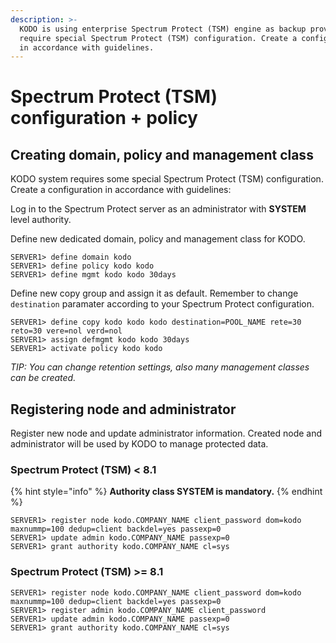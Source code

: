 ```yaml
---
description: >-
  KODO is using enterprise Spectrum Protect (TSM) engine as backup provider. We
  require special Spectrum Protect (TSM) configuration. Create a configuration
  in accordance with guidelines.
---
```


# Spectrum Protect \(TSM\) configuration + policy

## Creating domain, policy and management class

KODO system requires some special Spectrum Protect \(TSM\) configuration. Create a configuration in accordance with guidelines:

Log in to the Spectrum Protect server as an administrator with **SYSTEM** level authority.

Define new dedicated domain, policy and management class for KODO.

```text
SERVER1> define domain kodo
SERVER1> define policy kodo kodo
SERVER1> define mgmt kodo kodo 30days
```

Define new copy group and assign it as default. Remember to change `destination` paramater according to your Spectrum Protect configuration.

```text
SERVER1> define copy kodo kodo kodo destination=POOL_NAME rete=30 reto=30 vere=nol verd=nol 
SERVER1> assign defmgmt kodo kodo 30days
SERVER1> activate policy kodo kodo
```

_TIP: You can change retention settings, also many management classes can be created._

## Registering node and administrator

Register new node and update administrator information. Created node and administrator will be used by KODO to manage protected data.

### **Spectrum Protect \(TSM\) &lt; 8.1**

{% hint style="info" %}
**Authority class SYSTEM is mandatory.**
{% endhint %}

```text
SERVER1> register node kodo.COMPANY_NAME client_password dom=kodo maxnummp=100 dedup=client backdel=yes passexp=0
SERVER1> update admin kodo.COMPANY_NAME passexp=0
SERVER1> grant authority kodo.COMPANY_NAME cl=sys
```

### **Spectrum Protect \(TSM\) &gt;= 8.1**

```text
SERVER1> register node kodo.COMPANY_NAME client_password dom=kodo maxnummp=100 dedup=client backdel=yes passexp=0
SERVER1> register admin kodo.COMPANY_NAME client_password
SERVER1> update admin kodo.COMPANY_NAME passexp=0
SERVER1> grant authority kodo.COMPANY_NAME cl=sys
```


